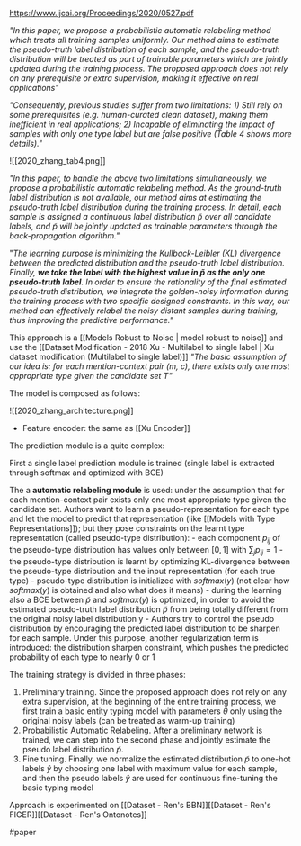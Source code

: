 https://www.ijcai.org/Proceedings/2020/0527.pdf

*"In this paper, we propose a probabilistic automatic relabeling method which treats all training samples uniformly. Our method aims to estimate the pseudo-truth label distribution of each sample, and the pseudo-truth distribution will be treated as part of trainable parameters which are jointly updated during the training process. The proposed approach does not rely on any prerequisite or extra supervision, making it effective on real applications"*

*"Consequently, previous studies suffer from two limitations: 
	1) Still rely on some prerequisites (e.g. human-curated clean dataset), making them inefficient in real applications; 
	2) Incapable of eliminating the impact of samples with only one type label but are false positive (Table 4 shows more details)."*
	
![[2020_zhang_tab4.png]]

*"In this paper, to handle the above two limitations simultaneously, we propose a probabilistic automatic relabeling method. As the ground-truth label distribution is not available, our method aims at estimating the pseudo-truth label distribution during the training process. In detail, each sample is assigned a continuous label distribution $\tilde p$ over all candidate labels, and $\tilde p$ will be jointly updated as trainable parameters through the back-propagation algorithm."*

"*The learning  purpose is minimizing the Kullback-Leibler (KL) divergence between the predicted distribution and the pseudo-truth label distribution. Finally, **we take the label with the highest value in $\tilde p$ as the only one pseudo-truth label**. In order to ensure the rationality of the final estimated pseudo-truth distribution, we integrate the golden-noisy information during the training process with two specific designed constraints. In this way, our method can effectively relabel the noisy distant samples during training, thus improving the predictive performance."*

This approach is a [[Models Robust to Noise | model robust to noise]] and use the [[Dataset Modification - 2018 Xu - Multilabel to single label | Xu dataset modification (Multilabel to single label)]] *"The basic assumption of our idea is: for each mention-context pair (m, c), there exists only one most appropriate type given the candidate set T"*

The model is composed as follows:

![[2020_zhang_architecture.png]]

- Feature encoder: the same as [[Xu Encoder]]	

The prediction module is a quite complex:

First a single label prediction module is trained (single label is extracted through softmax and optimized with BCE)

The a **automatic relabeling module** is used: under the assumption that for each mention-context pair exists only one most appropriate type given the candidate set. Authors want to learn a pseudo-representation for each type and let the model to predict that representation (like [[Models with Type Representations]]); but they pose constraints on the learnt type representation (called pseudo-type distribution): 
	- each component $p_{ij}$ of the pseudo-type distribution has values only between $[0, 1]$ with $\sum_j p_{ij} = 1$
	- the pseudo-type distribution is learnt by optimizing KL-divergence between the pseudo-type distribution and the input representation (for each true type)
	- pseudo-type distribution is initialized with $softmax(y)$ (not clear how $softmax(y)$ is obtained and also what does it means)
	- during the learning also a BCE between $\tilde p$ and $softmax(y)$ is optimized, in order to avoid the estimated pseudo-truth label distribution $\tilde p$ from being totally different from the original noisy label distribution y
	- Authors try to control the pseudo distribution by encouraging the predicted label distribution to be sharpen for each sample. Under this purpose, another regularization term is introduced: the distribution sharpen constraint, which pushes the predicted probability of each type to nearly 0 or 1
	
The training strategy is divided in three phases: 

1)  Preliminary training. Since the proposed approach does not rely on any extra supervision, at the beginning of the entire training process, we first train a basic entity typing model with parameters $\theta$ only using the original noisy labels (can be treated as warm-up training)
2)  Probabilistic Automatic Relabeling. After a preliminary network is trained, we can step into the second phase and jointly estimate the pseudo label distribution $\tilde p$.
3)  Fine tuning. Finally, we normalize the estimated distribution $\tilde p$ to one-hot labels $\hat y$ by choosing one label with maximum value for each sample, and then the pseudo labels $\hat y$ are used for continuous fine-tuning the basic typing model

Approach is experimented on [[Dataset - Ren's BBN]][[Dataset - Ren's FIGER]][[Dataset - Ren's Ontonotes]]

#paper 